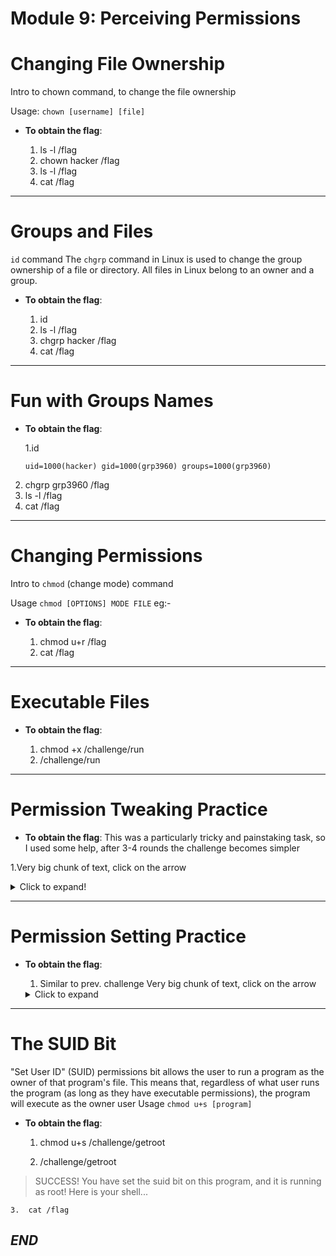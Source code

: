 # Module 9: Perceiving Permissions

# Changing File Ownership
 Intro to chown command, to change the file ownership

 Usage: `chown [username] [file]`

- **To obtain the flag**:

  
  1. ls -l /flag
  2. chown hacker /flag
  3. ls -l /flag
  4. cat /flag
---

# Groups and Files
`id` command
The `chgrp` command in Linux is used to change the group ownership of a file or directory. All files in Linux belong to an owner and a group. 

- **To obtain the flag**:

  1. id
  2. ls -l /flag
  3. chgrp hacker /flag
  4. cat /flag

---

# Fun with Groups Names

- **To obtain the flag**:

  1.id
   ```
   uid=1000(hacker) gid=1000(grp3960) groups=1000(grp3960)
 2. chgrp grp3960 /flag
 3. ls -l /flag
 4. cat /flag

---

# Changing Permissions
Intro to `chmod` (change mode) command

Usage `chmod [OPTIONS] MODE FILE`
eg:-

- **To obtain the flag**:

  1. chmod u+r /flag
  2. cat /flag

---

# Executable Files

- **To obtain the flag**:

  1. chmod +x /challenge/run
  2. /challenge/run

---

# Permission Tweaking Practice

- **To obtain the flag**:
This was a particularly tricky and painstaking task, so I used some help, after 3-4 rounds the challenge becomes simpler 

1.Very big chunk of text, click on the arrow
  <details>
  <summary>Click to expand!</summary>
  
  hacker@permissions~permission-tweaking-practice:~$ /challenge/run
Round 0 (of 8)!

Current permissions of "/challenge/pwn": rw-r--r--
* the user does have read permissions
* the user does have write permissions
- the user doesn't have execute permissions
* the group does have read permissions
- the group doesn't have write permissions
- the group doesn't have execute permissions
* the world does have read permissions
- the world doesn't have write permissions
- the world doesn't have execute permissions

Needed permissions of "/challenge/pwn": rwxr--r-x
* the user does have read permissions
* the user does have write permissions
* the user does have execute permissions
* the group does have read permissions
- the group doesn't have write permissions
- the group doesn't have execute permissions
* the world does have read permissions
- the world doesn't have write permissions
* the world does have execute permissions

hacker@permissions~permission-tweaking-practice:~$ chmod u+x,o+x /challenge/pwn
You set the correct permissions!
Round 1 (of 8)!

Current permissions of "/challenge/pwn": rwxr--r-x
* the user does have read permissions
* the user does have write permissions
* the user does have execute permissions
* the group does have read permissions
- the group doesn't have write permissions
- the group doesn't have execute permissions
* the world does have read permissions
- the world doesn't have write permissions
* the world does have execute permissions

Needed permissions of "/challenge/pwn": r--r--r-x
* the user does have read permissions
- the user doesn't have write permissions
- the user doesn't have execute permissions
* the group does have read permissions
- the group doesn't have write permissions
- the group doesn't have execute permissions
* the world does have read permissions
- the world doesn't have write permissions
* the world does have execute permissions

hacker@permissions~permission-tweaking-practice:~$ chmod u-wx /challenge/pwn
You set the correct permissions!
Round 2 (of 8)!

Current permissions of "/challenge/pwn": r--r--r-x
* the user does have read permissions
- the user doesn't have write permissions
- the user doesn't have execute permissions
* the group does have read permissions
- the group doesn't have write permissions
- the group doesn't have execute permissions
* the world does have read permissions
- the world doesn't have write permissions
* the world does have execute permissions

Needed permissions of "/challenge/pwn": ---------
- the user doesn't have read permissions
- the user doesn't have write permissions
- the user doesn't have execute permissions
- the group doesn't have read permissions
- the group doesn't have write permissions
- the group doesn't have execute permissions
- the world doesn't have read permissions
- the world doesn't have write permissions
- the world doesn't have execute permissions

hacker@permissions~permission-tweaking-practice:~$ chmod a-rwx /challenge/pwn
You set the correct permissions!
Round 3 (of 8)!

Current permissions of "/challenge/pwn": ---------
- the user doesn't have read permissions
- the user doesn't have write permissions
- the user doesn't have execute permissions
- the group doesn't have read permissions
- the group doesn't have write permissions
- the group doesn't have execute permissions
- the world doesn't have read permissions
- the world doesn't have write permissions
- the world doesn't have execute permissions

Needed permissions of "/challenge/pwn": ------rw-
- the user doesn't have read permissions
- the user doesn't have write permissions
- the user doesn't have execute permissions
- the group doesn't have read permissions
- the group doesn't have write permissions
- the group doesn't have execute permissions
* the world does have read permissions
* the world does have write permissions
- the world doesn't have execute permissions

hacker@permissions~permission-tweaking-practice:~$ chmod o+rw /challenge/pwn
You set the correct permissions!
Round 4 (of 8)!

Current permissions of "/challenge/pwn": ------rw-
- the user doesn't have read permissions
- the user doesn't have write permissions
- the user doesn't have execute permissions
- the group doesn't have read permissions
- the group doesn't have write permissions
- the group doesn't have execute permissions
* the world does have read permissions
* the world does have write permissions
- the world doesn't have execute permissions

Needed permissions of "/challenge/pwn": ---r--rw-
- the user doesn't have read permissions
- the user doesn't have write permissions
- the user doesn't have execute permissions
* the group does have read permissions
- the group doesn't have write permissions
- the group doesn't have execute permissions
* the world does have read permissions
* the world does have write permissions
- the world doesn't have execute permissions

hacker@permissions~permission-tweaking-practice:~$ chmod g+r /challenge/pwn
You set the correct permissions!
Round 5 (of 8)!

Current permissions of "/challenge/pwn": ---r--rw-
- the user doesn't have read permissions
- the user doesn't have write permissions
- the user doesn't have execute permissions
* the group does have read permissions
- the group doesn't have write permissions
- the group doesn't have execute permissions
* the world does have read permissions
* the world does have write permissions
- the world doesn't have execute permissions

Needed permissions of "/challenge/pwn": ------rw-
- the user doesn't have read permissions
- the user doesn't have write permissions
- the user doesn't have execute permissions
- the group doesn't have read permissions
- the group doesn't have write permissions
- the group doesn't have execute permissions
* the world does have read permissions
* the world does have write permissions
- the world doesn't have execute permissions

hacker@permissions~permission-tweaking-practice:~$ chmod g-r /challenge/pwn
You set the correct permissions!
Round 6 (of 8)!

Current permissions of "/challenge/pwn": ------rw-
- the user doesn't have read permissions
- the user doesn't have write permissions
- the user doesn't have execute permissions
- the group doesn't have read permissions
- the group doesn't have write permissions
- the group doesn't have execute permissions
* the world does have read permissions
* the world does have write permissions
- the world doesn't have execute permissions

Needed permissions of "/challenge/pwn": rwx---rw-
* the user does have read permissions
* the user does have write permissions
* the user does have execute permissions
- the group doesn't have read permissions
- the group doesn't have write permissions
- the group doesn't have execute permissions
* the world does have read permissions
* the world does have write permissions
- the world doesn't have execute permissions

hacker@permissions~permission-tweaking-practice:~$ chmod u+rwx /challenge/pwn
You set the correct permissions!
Round 7 (of 8)!

Current permissions of "/challenge/pwn": rwx---rw-
* the user does have read permissions
* the user does have write permissions
* the user does have execute permissions
- the group doesn't have read permissions
- the group doesn't have write permissions
- the group doesn't have execute permissions
* the world does have read permissions
* the world does have write permissions
- the world doesn't have execute permissions

Needed permissions of "/challenge/pwn": --x------
- the user doesn't have read permissions
- the user doesn't have write permissions
* the user does have execute permissions
- the group doesn't have read permissions
- the group doesn't have write permissions
- the group doesn't have execute permissions
- the world doesn't have read permissions
- the world doesn't have write permissions
- the world doesn't have execute permissions

hacker@permissions~permission-tweaking-practice:~$ chmod u-rw,o-rw /challenge/pwn
You set the correct permissions!
You've solved all 8 rounds! I have changed the ownership
of the /flag file so that you can 'chmod' it. You won't be able to read
it until you make it readable with chmod!

Current permissions of "/flag": ---------
- the user doesn't have read permissions
- the user doesn't have write permissions
- the user doesn't have execute permissions
- the group doesn't have read permissions
- the group doesn't have write permissions
- the group doesn't have execute permissions
- the world doesn't have read permissions
- the world doesn't have write permissions
- the world doesn't have execute permissions
hacker@permissions~permission-tweaking-practice:~$ chmod u+r /flag
hacker@permissions~permission-tweaking-practice:~$ cat /flag
pwn.college{UoF0uaeoJ41Tk0VhojlNiVI5Mb0.dBTM2QDLxIDM2czW}
</details>



---

# Permission Setting Practice

- **To obtain the flag**:

  1. Similar to prev. challenge
    Very big chunk of text, click on the arrow
  <details>
  <summary>Click to expand</summary>

  ```bash
  hacker@permissions~permissions-setting-practice:~$ chmod u-w,o+wx /challenge/pwn
  You set the correct permissions!
  Round 1 (of 8)!

  Current permissions of "/challenge/pwn": r--r--rwx
  * the user does have read permissions
  - the user doesn't have write permissions
  - the user doesn't have execute permissions
  * the group does have read permissions
  - the group doesn't have write permissions
  - the group doesn't have execute permissions
  * the world does have read permissions
  * the world does have write permissions
  * the world does have execute permissions

  Needed permissions of "/challenge/pwn": rw-rwxrwx
  * the user does have read permissions
  * the user does have write permissions
  - the user doesn't have execute permissions
  * the group does have read permissions
  * the group does have write permissions
  * the group does have execute permissions
  * the world does have read permissions
  * the world does have write permissions
  * the world does have execute permissions
  hacker@permissions~permissions-setting-practice:~$ chmod u+w,g+wx /challenge/pwn
  You set the correct permissions!
  Round 2 (of 8)!

  Current permissions of "/challenge/pwn": rw-rwxrwx
  * the user does have read permissions
  * the user does have write permissions
  - the user doesn't have execute permissions
  * the group does have read permissions
  * the group does have write permissions
  * the group does have execute permissions
  * the world does have read permissions
  * the world does have write permissions
  * the world does have execute permissions

  Needed permissions of "/challenge/pwn": r-xr-----
  * the user does have read permissions
  - the user doesn't have write permissions
  * the user does have execute permissions
  * the group does have read permissions
  - the group doesn't have write permissions
  - the group doesn't have execute permissions
  - the world doesn't have read permissions
  - the world doesn't have write permissions
  - the world doesn't have execute permissions
  hacker@permissions~permissions-setting-practice:~$ chmod u=rx,g=r,o=- /challenge/pwn
  You set the correct permissions!
  Round 3 (of 8)!

  Current permissions of "/challenge/pwn": r-xr-----
  * the user does have read permissions
  - the user doesn't have write permissions
  * the user does have execute permissions
  * the group does have read permissions
  - the group doesn't have write permissions
  - the group doesn't have execute permissions
  - the world doesn't have read permissions
  - the world doesn't have write permissions
  - the world doesn't have execute permissions

  Needed permissions of "/challenge/pwn": --x-wxr-x
  - the user doesn't have read permissions
  - the user doesn't have write permissions
  * the user does have execute permissions
  - the group doesn't have read permissions
  * the group does have write permissions
  * the group does have execute permissions
  * the world does have read permissions
  - the world doesn't have write permissions
  * the world does have execute permissions
  hacker@permissions~permissions-setting-practice:~$ chmod u=x,g=wx,o=rx /challenge/pwn
  You set the correct permissions!
  Round 4 (of 8)!

  Current permissions of "/challenge/pwn": --x-wxr-x
  - the user doesn't have read permissions
  - the user doesn't have write permissions
  * the user does have execute permissions
  - the group doesn't have read permissions
  * the group does have write permissions
  * the group does have execute permissions
  * the world does have read permissions
  - the world doesn't have write permissions
  * the world does have execute permissions

  Needed permissions of "/challenge/pwn": r---wxrwx
  * the user does have read permissions
  - the user doesn't have write permissions
  - the user doesn't have execute permissions
  - the group doesn't have read permissions
  * the group does have write permissions
  * the group does have execute permissions
  * the world does have read permissions
  * the world does have write permissions
  * the world does have execute permissions
  hacker@permissions~permissions-setting-practice:~$ chmod u=r,g=wx,o=rwx /challenge/pwn
  You set the correct permissions!
  Round 5 (of 8)!

  Current permissions of "/challenge/pwn": r---wxrwx
  * the user does have read permissions
  - the user doesn't have write permissions
  - the user doesn't have execute permissions
  - the group doesn't have read permissions
  * the group does have write permissions
  * the group does have execute permissions
  * the world does have read permissions
  * the world does have write permissions
  * the world does have execute permissions

  Needed permissions of "/challenge/pwn": r--r--rwx
  * the user does have read permissions
  - the user doesn't have write permissions
  - the user doesn't have execute permissions
  * the group does have read permissions
  - the group doesn't have write permissions
  - the group doesn't have execute permissions
  * the world does have read permissions
  * the world does have write permissions
  * the world does have execute permissions
  hacker@permissions~permissions-setting-practice:~$ chmod u=r,g=r,o=rwx /challenge/pwn
  You set the correct permissions!
  Round 6 (of 8)!

  Current permissions of "/challenge/pwn": r--r--rwx
  * the user does have read permissions
  - the user doesn't have write permissions
  - the user doesn't have execute permissions
  * the group does have read permissions
  - the group doesn't have write permissions
  - the group doesn't have execute permissions
  * the world does have read permissions
  * the world does have write permissions
  * the world does have execute permissions

  Needed permissions of "/challenge/pwn": -w-rw-rwx
  - the user doesn't have read permissions
  * the user does have write permissions
  - the user doesn't have execute permissions
  * the group does have read permissions
  * the group does have write permissions
  - the group doesn't have execute permissions
  * the world does have read permissions
  * the world does have write permissions
  * the world does have execute permissions
  hacker@permissions~permissions-setting-practice:~$ chmod u=w,g=rw,o=rwx /challenge/pwn
  You set the correct permissions!
  Round 7 (of 8)!

  Current permissions of "/challenge/pwn": -w-rw-rwx
  - the user doesn't have read permissions
  * the user does have write permissions
  - the user doesn't have execute permissions
  * the group does have read permissions
  * the group does have write permissions
  - the group doesn't have execute permissions
  * the world does have read permissions
  * the world does have write permissions
  * the world does have execute permissions

  Needed permissions of "/challenge/pwn": rwxrwx---
  * the user does have read permissions
  * the user does have write permissions
  * the user does have execute permissions
  * the group does have read permissions
  * the group does have write permissions
  * the group does have execute permissions
  - the world doesn't have read permissions
  - the world doesn't have write permissions
  - the world doesn't have execute permissions
  hacker@permissions~permissions-setting-practice:~$ chmod u=rwx,g=rwx,o=- /challenge/pwn
  You set the correct permissions!
  You've solved all 8 rounds! I have changed the ownership
  of the /flag file so that you can 'chmod' it. You won't be able to read
  it until you make it readable with chmod!

  Current permissions of "/flag": ---------
  - the user doesn't have read permissions
  - the user doesn't have write permissions
  - the user doesn't have execute permissions
  - the group doesn't have read permissions
  - the group doesn't have write permissions
  - the group doesn't have execute permissions
  - the world doesn't have read permissions
  - the world doesn't have write permissions
  - the world doesn't have execute permissions
  hacker@permissions~permissions-setting-practice:~$ chmod a+rwx /flag
  hacker@permissions~permissions-setting-practice:~$ cat /flag
  pwn.college{8fbNZTZL3J1Bh-tPKu8Oswuf0Es.dNTM5QDLxIDM2czW}


---

# The SUID Bit

"Set User ID" (SUID) permissions bit allows the user to run a program as the owner of that program's file. This means that, regardless of what user runs the program (as long as they have executable permissions), the program will execute as the owner user 
Usage `chmod u+s [program]`

- **To obtain the flag**:

  1.  chmod u+s /challenge/getroot

  2.  /challenge/getroot

> SUCCESS! You have set the suid bit on this program, and it is running as root! Here is your shell...

    3.  cat /flag



## *_END_* 


